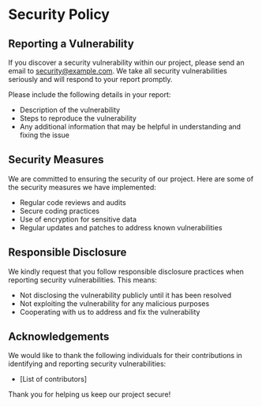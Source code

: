 # Security Policy

## Reporting a Vulnerability

If you discover a security vulnerability within our project, please send an email to [security@example.com](mailto:security@example.com). We take all security vulnerabilities seriously and will respond to your report promptly.

Please include the following details in your report:

- Description of the vulnerability
- Steps to reproduce the vulnerability
- Any additional information that may be helpful in understanding and fixing the issue

## Security Measures

We are committed to ensuring the security of our project. Here are some of the security measures we have implemented:

- Regular code reviews and audits
- Secure coding practices
- Use of encryption for sensitive data
- Regular updates and patches to address known vulnerabilities

## Responsible Disclosure

We kindly request that you follow responsible disclosure practices when reporting security vulnerabilities. This means:

- Not disclosing the vulnerability publicly until it has been resolved
- Not exploiting the vulnerability for any malicious purposes
- Cooperating with us to address and fix the vulnerability

## Acknowledgements

We would like to thank the following individuals for their contributions in identifying and reporting security vulnerabilities:

- [List of contributors]

Thank you for helping us keep our project secure!
